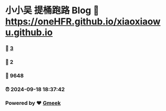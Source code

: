 # 小小吴 提桶跑路 Blog :link: https://oneHFR.github.io/xiaoxiaowu.github.io 
### :page_facing_up: [3](https://oneHFR.github.io/xiaoxiaowu.github.io/tag.html) 
### :speech_balloon: 2 
### :hibiscus: 9648 
### :alarm_clock: 2024-09-18 18:37:42 
### Powered by :heart: [Gmeek](https://github.com/Meekdai/Gmeek)
